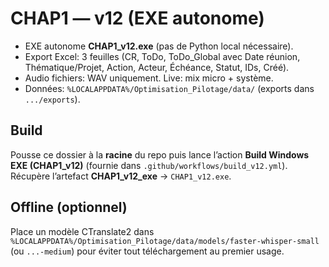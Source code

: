 # CHAP1 — v12 (EXE autonome)

- EXE autonome **CHAP1_v12.exe** (pas de Python local nécessaire).
- Export Excel: 3 feuilles (CR, ToDo, ToDo_Global avec Date réunion, Thématique/Projet, Action, Acteur, Échéance, Statut, IDs, Créé).
- Audio fichiers: WAV uniquement. Live: mix micro + système.
- Données: `%LOCALAPPDATA%/Optimisation_Pilotage/data/` (exports dans `.../exports`).

## Build
Pousse ce dossier à la **racine** du repo puis lance l’action **Build Windows EXE (CHAP1_v12)** (fournie dans `.github/workflows/build_v12.yml`). Récupère l’artefact **CHAP1_v12_exe** → `CHAP1_v12.exe`.

## Offline (optionnel)
Place un modèle CTranslate2 dans `%LOCALAPPDATA%/Optimisation_Pilotage/data/models/faster-whisper-small` (ou `...-medium`) pour éviter tout téléchargement au premier usage.
